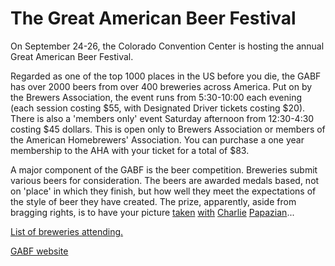 The Great American Beer Festival
================================

On September 24-26, the Colorado Convention Center is hosting the annual Great American Beer Festival.

Regarded as one of the top 1000 places in the US before you die, the GABF has over 2000 beers from over 400 breweries across America. Put on by the Brewers Association, the event runs from 5:30-10:00 each evening (each session costing $55, with Designated Driver tickets costing $20). There is also a 'members only' event Saturday afternoon from 12:30-4:30 costing $45 dollars. This is open only to Brewers Association or members of the American Homebrewers' Association. You can purchase a one year membership to the AHA with your ticket for a total of $83.

A major component of the GABF is the beer competition. Breweries submit various beers for consideration. The beers are awarded medals based, not on 'place' in which they finish, but how well they meet the expectations of the style of beer they have created. The prize, apparently, aside from bragging rights, is to have your picture [taken](http://www.greatamericanbeerfestival.com/images/medal_winners2_200px.jpg) [with](http://www.greatamericanbeerfestival.com/images/awards_155.gif) [Charlie](http://www.greatamericanbeerfestival.com/images/awards_140.gif) [Papazian](http://www.greatamericanbeerfestival.com/images/awards_130.gif)...

[List of breweries attending.](http://www.greatamericanbeerfestival.com/breweries_at_festival.htm)

[GABF website](http://www.greatamericanbeerfestival.com/index.htm)